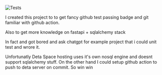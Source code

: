 ![Tests](https://github.com/kezif/github-actions-playground/actions/workflows/tests.yml/badge.svg)

I created this project to  to get fancy github test passing badge and git familiar with github action.

Also to get more knowledge on fastapi + sqlalchemy stack

In fact and got bored and ask chatgpt for example project that i could unit test and wrore it. 

Unfortunatly Deta Space hosting uses it's own nosql engine and doesnt support sqlalchemy stuff. On the other hand I could setup github action to push to deta server on commit. So win win
